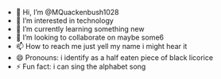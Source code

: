 - 👋 Hi, I’m @MQuackenbush1028
- 👀 I’m interested in technology 
- 🌱 I’m currently learning something new
- 💞️ I’m looking to collaborate on maybe some6
- 📫 How to reach me just yell my name i might hear it
- 😄 Pronouns: i identify as a half eaten piece of black licorice 
- ⚡ Fun fact: i can sing the alphabet song

<!---
MQuackenbush1028/MQuackenbush1028 is a ✨ special ✨ repository because its `README.md` (this file) appears on your GitHub profile.
You can click the Preview link to take a look at your changes.
--->
